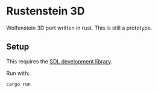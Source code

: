 # Rustenstein 3D

Wolfenstein 3D port written in rust. This is still a prototype.

## Setup

This requires the [SDL development library](https://github.com/Rust-SDL2/rust-sdl2#sdl20-development-libraries).

Run with:

    cargo run
